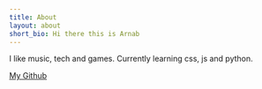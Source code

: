 ```yaml
---
title: About
layout: about
short_bio: Hi there this is Arnab
---
```


I like music, tech and games. Currently learning css, js and python.


[My Github](http://github.com/heyarnab)
